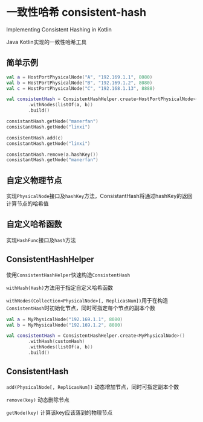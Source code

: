 # 一致性哈希 consistent-hash

Implementing Consistent Hashing in Kotlin

Java Kotlin实现的一致性哈希工具

## 简单示例

```kotlin
val a = HostPortPhysicalNode("A", "192.169.1.1", 8080)
val b = HostPortPhysicalNode("B", "192.169.1.2", 8080)
val c = HostPortPhysicalNode("C", "192.168.1.13", 8888)

val consistentHash = ConsistentHashHelper.create<HostPortPhysicalNode>()
        .withNodes(listOf(a, b))
        .build()

consistantHash.getNode("manerfan")
consistantHash.getNode("linxi")

consistentHash.add(c)
consistantHash.getNode("linxi")

consistantHash.remove(a.hashKey())
consistantHash.getNode("manerfan")
```

## 自定义物理节点

实现`PhysicalNode`接口及`hashKey`方法，ConsistantHash将通过hashKey的返回计算节点的哈希值

## 自定义哈希函数

实现`HashFunc`接口及`hash`方法

## ConsistentHashHelper

使用`ConsistentHashHelper`快速构造`ConsistentHash`

`withHash(Hash)`方法用于指定自定义哈希函数

`withNodes(Collection<PhysicalNode>[, ReplicasNum])`用于在构造`ConsistentHash`时初始化节点，同时可指定每个节点的副本个数

```kotlin
val a = MyPhysicalNode("192.169.1.1", 8080)
val b = MyPhysicalNode("192.169.1.2", 8080)

val consistentHash = ConsistentHashHelper.create<MyPhysicalNode>()
        .withHash(customHash)
        .withNodes(listOf(a, b))
        .build()
```

## ConsistentHash

`add(PhysicalNode[, ReplicasNum])` 动态增加节点，同时可指定副本个数 

`remove(key)` 动态删除节点

`getNode(key)` 计算该key应该落到的物理节点



